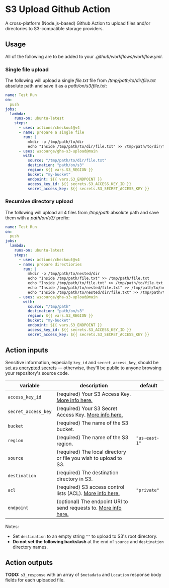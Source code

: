 # S3 Upload Github Action

A cross-platform (Node.js-based) Github Action to upload files and/or directories to S3-compatible storage providers.

## Usage

All of the following are to be added to your _.github/workflows/workflow.yml_.

### Single file upload

The following will upload a single _file.txt_ file from _/tmp/path/to/dir/file.txt_ absolute path
and save it as a _path/on/s3/file.txt_:

```yaml
name: Test Run
on:
  push
jobs:
  lambda:
    runs-on: ubuntu-latest
    steps:
      - uses: actions/checkout@v4
      - name: prepare a single file
        run: |
          mkdir -p /tmp/path/to/dir
          echo "Inside /tmp/path/to/dir/file.txt" >> /tmp/path/to/dir/file.txt
      - uses: wscourge/gha-s3-upload@main
        with:
          source: "/tmp/path/to/dir/file.txt"
          destination: "path/on/s3"
          region: ${{ vars.S3_REGION }}
          bucket: "my-bucket"
          endpoint: ${{ vars.S3_ENDPOINT }}
          access_key_id: ${{ secrets.S3_ACCESS_KEY_ID }}
          secret_access_key: ${{ secrets.S3_SECRET_ACCESS_KEY }}
```


### Recursive directory upload

The following will upload all 4 files from _/tmp/path_ absolute path and save them with a
_path/on/s3/_ prefix:

```yaml
name: Test Run
on:
  push
jobs:
  lambda:
    runs-on: ubuntu-latest
    steps:
      - uses: actions/checkout@v4
      - name: prepare directiories
        run: |
          mkdir -p /tmp/path/to/nested/dir
          echo "Inside /tmp/path/file.txt" >> /tmp/path/file.txt
          echo "Inside /tmp/path/to/file.txt" >> /tmp/path/to/file.txt
          echo "Inside /tmp/path/to/nested/file.txt" >> /tmp/path/to/nested/file.txt
          echo "Inside /tmp/path/to/nested/dir/file.txt" >> /tmp/path/to/nested/dir/file.txt
      - uses: wscourge/gha-s3-upload@main
        with:
          source: "/tmp/path"
          destination: "path/on/s3"
          region: ${{ vars.S3_REGION }}
          bucket: "my-bucket"
          endpoint: ${{ vars.S3_ENDPOINT }}
          access_key_id: ${{ secrets.S3_ACCESS_KEY_ID }}
          secret_access_key: ${{ secrets.S3_SECRET_ACCESS_KEY }}
```

## Action inputs

Sensitive information, especially `key_id` and `secret_access_key`, should be [set as encrypted secrets](https://help.github.com/en/articles/virtual-environments-for-github-actions#creating-and-using-secrets-encrypted-variables) — otherwise, they'll be public
to anyone browsing your repository's source code.

| variable                | description                                                                                                                                     | default       |
|-------------------------|-------------------------------------------------------------------------------------------------------------------------------------------------|---------------| 
| `access_key_id`         | (required) Your S3 Access Key. [More info here.](https://docs.aws.amazon.com/general/latest/gr/managing-aws-access-keys.html)                   |               |
| `secret_access_key`     | (required) Your S3 Secret Access Key. [More info here.](https://docs.aws.amazon.com/general/latest/gr/managing-aws-access-keys.html)            |               |
| `bucket`                | (required) The name of the S3 bucket.                                                                                                           |               |
| `region`                | (required) The name of the S3 region.                                                                                                           | `"us-east-1"` |
| `source`                | (required) The local directory or file you wish to upload to S3.                                                                                |               |
| `destination`           | (required) The destination directory in S3.                                                                                                     |               |
| `acl`                   | (required) S3 access control lists (ACL). [More info here.](https://docs.aws.amazon.com/AmazonS3/latest/userguide/acl-overview.html#canned-acl) | `"private"`   |
| `endpoint`              | (optional) The endpoint URI to send requests to. [More info here.](https://docs.aws.amazon.com/AWSJavaScriptSDK/latest/AWS/S3.html)             |               |

Notes:

- Set `destination` to an empty string `""` to upload to S3's root directory.
- **Do not set the following backslash** at the end of `source` and `destination` directory names.

## Action outputs

**TODO:** `s3_response` with an array of `$metadata` and `Location` response body fields for each uploaded file.

<!-- | name               | description                                                                             |
| ------------------ | --------------------------------------------------------------------------------------- |
| `s3_response`      | `$metadata` and `Location` response body fields                                         | -->
